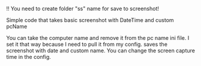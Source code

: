 !! You need to create folder "ss" name for save to screenshot!

Simple code that takes basic screenshot with DateTime and custom pcName


You can take the computer name and remove it from the pc name ini file. I set it that way because I need to pull it from my config.
saves the screenshot with date and custom name. You can change the screen capture time in the config.